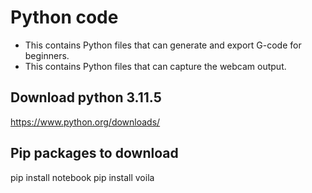 # Python code 
- This contains Python files that can generate and export G-code for beginners.
- This contains Python files that can capture the webcam output.

## Download python 3.11.5
https://www.python.org/downloads/ 

## Pip packages to download
pip install notebook
pip install voila
